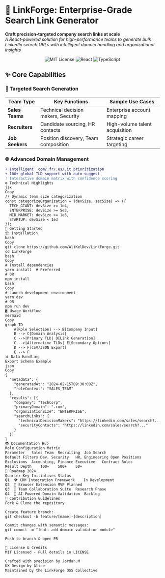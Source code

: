 # 🔗 LinkForge: Enterprise-Grade Search Link Generator

**Craft precision-targeted company search links at scale**  
*A React-powered solution for high-performance teams to generate bulk LinkedIn search URLs with intelligent domain handling and organizational insights*

<div align="center">
  <img alt="MIT License" src="https://img.shields.io/badge/License-MIT-blue.svg?style=for-the-badge"/>
  <img alt="React" src="https://img.shields.io/badge/Built%20with-React-61DAFB?style=for-the-badge&logo=react"/>
  <img alt="TypeScript" src="https://img.shields.io/badge/Powered%20by-TypeScript-3178C6?style=for-the-badge&logo=typescript"/>
</div>


## ✨ Core Capabilities

### 🎯 Targeted Search Generation
| Team Type           | Key Functions                          | Sample Use Cases                 |
|---------------------|----------------------------------------|-----------------------------------|
| **Sales Teams**     | Technical decision makers, Security    | Enterprise account mapping        |
| **Recruiters**      | Candidate sourcing, HR contacts        | High-volume talent acquisition    |
| **Job Seekers**     | Position discovery, Team composition   | Strategic career targeting        |

### 🌐 Advanced Domain Management
```diff
+ Intelligent .com/.fr/.es/.it prioritization
+ 100+ global TLD support with auto-suggest
! Interactive domain matrix with confidence scoring
⚙️ Technical Highlights
jsx
Copy
// Dynamic team size categorization
const categorizeOrganization = (devSize, secSize) => ({
  TECH_GIANT: devSize >= 1e4,
  ENTERPRISE: devSize >= 5e3,
  MID_MARKET: devSize >= 1e3,
  STARTUP: devSize < 1e3
});
🚀 Getting Started
📦 Installation
bash
Copy
git clone https://github.com/AliKelDev/LinkForge.git
cd LinkForge
bash
Copy
# Install dependencies
yarn install  # Preferred
# OR
npm install
bash
Copy
# Launch development environment
yarn dev
# OR
npm run dev
🖥 Usage Workflow
mermaid
Copy
graph TD
    A[Role Selection] --> B[Company Input]
    B --> C{Domain Analysis}
    C -->|Primary TLD| D[Link Generation]
    C -->|Alternative TLDs| E[Secondary Options]
    D --> F[CSV/JSON Export]
    E --> F
📊 Data Handling
Export Schema Example
json
Copy
{
  "metadata": {
    "generatedAt": "2024-02-15T09:30:00Z",
    "roleContext": "SALES_TEAM"
  },
  "results": [{
    "company": "TechCorp",
    "primaryDomain": ".com",
    "organizationSize": "ENTERPRISE",
    "searchLinks": {
      "technicalDecisionMakers": "https://linkedin.com/sales/search?...",
      "securityContacts": "https://linkedin.com/sales/search?..."
    }
  }]
}
📚 Documentation Hub
Role Configuration Matrix
Parameter	Sales Team	Recruiting	Job Search
Default Filters	Dev, Security	HR, Engineering	Open Positions
Exclusions	Accounting, Finance	Executive	Contract Roles
Result Depth	100+	500+	50+
🌟 Roadmap 2024
Quarter	Key Initiatives	Status
Q1	🛠️ CRM Integration Framework	In Development
Q2	🔌 Browser Extension MVP	Planned
Q3	🤝 Team Collaboration Suite	Research Phase
Q4	🧠 AI-Powered Domain Validation	Backlog
🤝 Contribution Guidelines
Fork & Clone the repository

Create feature branch:
git checkout -b feature/[name]-[description]

Commit changes with semantic messages:
git commit -m "feat: add domain validation module"

Push to branch & open PR

📜 License & Credits
MIT Licensed - Full details in LICENSE

Crafted with precision by Jordan.M
UX Design by Alice
Maintained by the LinkForge OSS Collective

